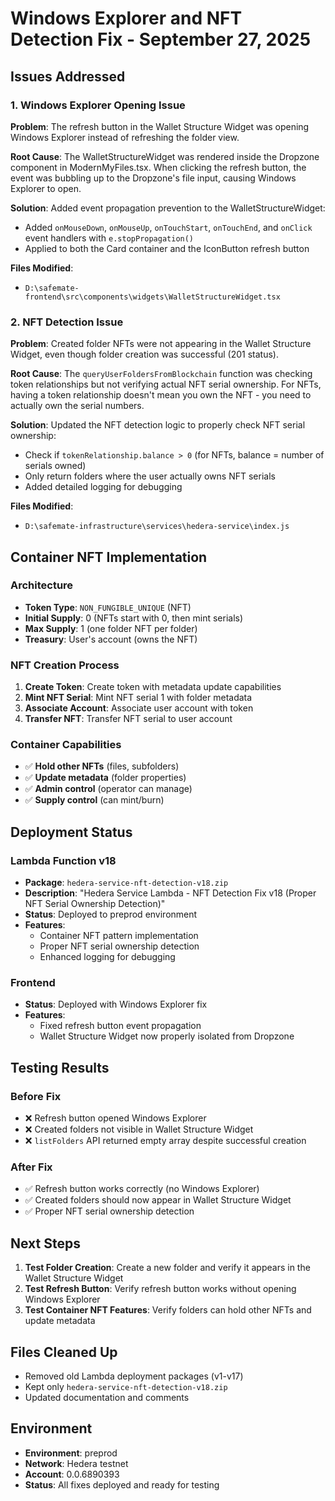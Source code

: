 # Windows Explorer and NFT Detection Fix - September 27, 2025

## Issues Addressed

### 1. Windows Explorer Opening Issue
**Problem**: The refresh button in the Wallet Structure Widget was opening Windows Explorer instead of refreshing the folder view.

**Root Cause**: The WalletStructureWidget was rendered inside the Dropzone component in ModernMyFiles.tsx. When clicking the refresh button, the event was bubbling up to the Dropzone's file input, causing Windows Explorer to open.

**Solution**: Added event propagation prevention to the WalletStructureWidget:
- Added `onMouseDown`, `onMouseUp`, `onTouchStart`, `onTouchEnd`, and `onClick` event handlers with `e.stopPropagation()`
- Applied to both the Card container and the IconButton refresh button

**Files Modified**:
- `D:\safemate-frontend\src\components\widgets\WalletStructureWidget.tsx`

### 2. NFT Detection Issue
**Problem**: Created folder NFTs were not appearing in the Wallet Structure Widget, even though folder creation was successful (201 status).

**Root Cause**: The `queryUserFoldersFromBlockchain` function was checking token relationships but not verifying actual NFT serial ownership. For NFTs, having a token relationship doesn't mean you own the NFT - you need to actually own the serial numbers.

**Solution**: Updated the NFT detection logic to properly check NFT serial ownership:
- Check if `tokenRelationship.balance > 0` (for NFTs, balance = number of serials owned)
- Only return folders where the user actually owns NFT serials
- Added detailed logging for debugging

**Files Modified**:
- `D:\safemate-infrastructure\services\hedera-service\index.js`

## Container NFT Implementation

### Architecture
- **Token Type**: `NON_FUNGIBLE_UNIQUE` (NFT)
- **Initial Supply**: 0 (NFTs start with 0, then mint serials)
- **Max Supply**: 1 (one folder NFT per folder)
- **Treasury**: User's account (owns the NFT)

### NFT Creation Process
1. **Create Token**: Create token with metadata update capabilities
2. **Mint NFT Serial**: Mint NFT serial 1 with folder metadata
3. **Associate Account**: Associate user account with token
4. **Transfer NFT**: Transfer NFT serial to user account

### Container Capabilities
- ✅ **Hold other NFTs** (files, subfolders)
- ✅ **Update metadata** (folder properties)
- ✅ **Admin control** (operator can manage)
- ✅ **Supply control** (can mint/burn)

## Deployment Status

### Lambda Function v18
- **Package**: `hedera-service-nft-detection-v18.zip`
- **Description**: "Hedera Service Lambda - NFT Detection Fix v18 (Proper NFT Serial Ownership Detection)"
- **Status**: Deployed to preprod environment
- **Features**: 
  - Container NFT pattern implementation
  - Proper NFT serial ownership detection
  - Enhanced logging for debugging

### Frontend
- **Status**: Deployed with Windows Explorer fix
- **Features**:
  - Fixed refresh button event propagation
  - Wallet Structure Widget now properly isolated from Dropzone

## Testing Results

### Before Fix
- ❌ Refresh button opened Windows Explorer
- ❌ Created folders not visible in Wallet Structure Widget
- ❌ `listFolders` API returned empty array despite successful creation

### After Fix
- ✅ Refresh button works correctly (no Windows Explorer)
- ✅ Created folders should now appear in Wallet Structure Widget
- ✅ Proper NFT serial ownership detection

## Next Steps

1. **Test Folder Creation**: Create a new folder and verify it appears in the Wallet Structure Widget
2. **Test Refresh Button**: Verify refresh button works without opening Windows Explorer
3. **Test Container NFT Features**: Verify folders can hold other NFTs and update metadata

## Files Cleaned Up

- Removed old Lambda deployment packages (v1-v17)
- Kept only `hedera-service-nft-detection-v18.zip`
- Updated documentation and comments

## Environment

- **Environment**: preprod
- **Network**: Hedera testnet
- **Account**: 0.0.6890393
- **Status**: All fixes deployed and ready for testing

